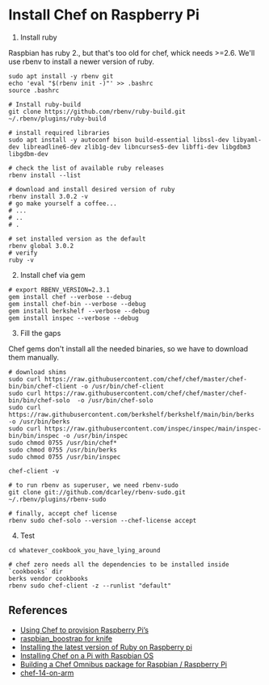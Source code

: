 # Install Chef on Raspberry Pi

1. Install ruby

Raspbian has ruby 2., but that's too old for chef, whick needs >=2.6. 
We'll use rbenv to install a newer version of ruby.

```shell
sudo apt install -y rbenv git
echo 'eval "$(rbenv init -)"' >> .bashrc
source .bashrc

# Install ruby-build
git clone https://github.com/rbenv/ruby-build.git ~/.rbenv/plugins/ruby-build

# install required libraries
sudo apt install -y autoconf bison build-essential libssl-dev libyaml-dev libreadline6-dev zlib1g-dev libncurses5-dev libffi-dev libgdbm3 libgdbm-dev

# check the list of available ruby releases
rbenv install --list

# download and install desired version of ruby
rbenv install 3.0.2 -v
# go make yourself a coffee...
# ...
# ..
# .

# set installed version as the default
rbenv global 3.0.2
# verify
ruby -v
```

2. Install chef via gem

```shell
# export RBENV_VERSION=2.3.1
gem install chef --verbose --debug
gem install chef-bin --verbose --debug
gem install berkshelf --verbose --debug
gem install inspec --verbose --debug
```

3. Fill the gaps

Chef gems don't install all the needed binaries, so we have to download them manually.


```shell
# download shims
sudo curl https://raw.githubusercontent.com/chef/chef/master/chef-bin/bin/chef-client -o /usr/bin/chef-client
sudo curl https://raw.githubusercontent.com/chef/chef/master/chef-bin/bin/chef-solo  -o /usr/bin/chef-solo
sudo curl https://raw.githubusercontent.com/berkshelf/berkshelf/main/bin/berks  -o /usr/bin/berks
sudo curl https://raw.githubusercontent.com/inspec/inspec/main/inspec-bin/bin/inspec -o /usr/bin/inspec
sudo chmod 0755 /usr/bin/chef*
sudo chmod 0755 /usr/bin/berks
sudo chmod 0755 /usr/bin/inspec

chef-client -v

# to run rbenv as superuser, we need rbenv-sudo
git clone git://github.com/dcarley/rbenv-sudo.git ~/.rbenv/plugins/rbenv-sudo

# finally, accept chef license
rbenv sudo chef-solo --version --chef-license accept
```

4. Test

```shell
cd whatever_cookbook_you_have_lying_around

# chef zero needs all the dependencies to be installed inside `cookbooks` dir
berks vendor cookbooks 
rbenv sudo chef-client -z --runlist "default"
```

## References

* [Using Chef to provision Raspberry Pi’s](https://thuisapp.com/2016/06/12/using-chef-provision-raspberry-pis/)
* [raspbian_boostrap for knife](https://github.com/dayne/raspbian_bootstrap)
* [Installing the latest version of Ruby on Raspberry pi](https://dev.to/konyu/installing-the-latest-version-of-ruby-on-raspberry-pi-3ofk)
* [Installing Chef on a Pi with Raspbian OS](https://medium.com/@timcase/installing-chef-on-a-pi-with-raspbian-os-so-it-can-be-managed-as-a-node-6f0ccfdac32f)
* [Building a Chef Omnibus package for Raspbian / Raspberry Pi](https://www.saltwaterc.eu/building-a-chef-omnibus-package-for-raspbian-raspberry-pi.html)
* [chef-14-on-arm](https://mattray.github.io/2019/03/08/chef-14-on-arm.html)
